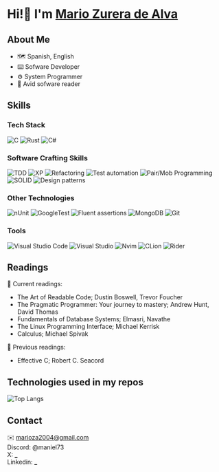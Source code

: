 # Hi!👋 I'm [Mario Zurera de Alva](_)

## About Me
* 🗺️ Spanish, English
* ⌨️ Sofware Developer
* ⚙️ System Programmer
* 📕 Avid sofware reader
  
## Skills
### Tech Stack
![C](https://img.shields.io/badge/c-00599C.svg?style=for-the-badge&logo=c&logoColor=white)
![Rust](https://img.shields.io/badge/Rust-0F0F00.svg?style=for-the-badge&logo=rust&logoColor=white)
![C#](https://img.shields.io/badge/c%23-239120.svg?style=for-the-badge&logo=csharp&logoColor=white)
### Software Crafting Skills
![TDD](https://img.shields.io/badge/TDD-blueviolet?style=for-the-badge)
![XP](https://img.shields.io/badge/XP-darkolivegreen?style=for-the-badge)
![Refactoring](https://img.shields.io/badge/Refactoring-brown?style=for-the-badge)
![Test automation](https://img.shields.io/badge/Test_Automation-darkcyan?style=for-the-badge)
![Pair/Mob Programming](https://img.shields.io/badge/Pair%2FMob_Programming-crimson?style=for-the-badge)
![SOLID](https://img.shields.io/badge/SOLID-darkblue?style=for-the-badge)
![Design patterns](https://img.shields.io/badge/Design%2FPatterns-cyan?style=for-the-badge)
### Other Technologies
![nUnit](https://img.shields.io/badge/nunit-darkcyan?style=for-the-badge)
![GoogleTest](https://img.shields.io/badge/Google_Test-midnightblue?style=for-the-badge)
![Fluent assertions](https://img.shields.io/badge/fluent_assertions-mediumslateblue?style=for-the-badge)
![MongoDB](https://img.shields.io/badge/MongoDB-%234ea94b.svg?style=for-the-badge&logo=mongodb&logoColor=white)
![Git](https://img.shields.io/badge/git-%23F05033.svg?style=for-the-badge&logo=git&logoColor=white)

### Tools
![Visual Studio Code](https://img.shields.io/badge/Visual%20Studio%20Code-0078d7.svg?style=for-the-badge)
![Visual Studio](https://img.shields.io/badge/Visual%20Studio-5C2D91.svg?style=for-the-badge)
![Nvim](https://img.shields.io/badge/NeoVim-46CD77.svg?style=for-the-badge&logo=neovim&logoColor=white)
![CLion](https://img.shields.io/badge/CLion-0F0F00?style=for-the-badge&logo=CLion&logoColor=white)
![Rider](https://img.shields.io/badge/Rider-0F0F00.svg?style=for-the-badge&logo=Rider&logoColor=white)
<!-- ### Other Skills
![Competitive Programming](https://img.shields.io/badge/Competitive_programming-darkgrey?style=for-the-badge) -->


## Readings

📖 Current readings:
* The Art of Readable Code; Dustin Boswell, Trevor Foucher
* The Pragmatic Programmer: Your journey to mastery; Andrew Hunt, David Thomas
* Fundamentals of Database Systems; Elmasri, Navathe
* The Linux Programming Interface; Michael Kerrisk
* Calculus; Michael Spivak

📕 Previous readings:
* Effective C; Robert C. Seacord
<!-- * Programming Interviews for Dummies; Eric Butow, John Sonmez
* 101 Great Answers to the Toughest Interview Questions; Ron Fry
* The Nature of Software Development; Ron Jeffries
* Functional Programming with C#; Simon J. Painter
* Refactoring; Martin Fowler, Kent Beck
* Test-Driven Development; Kent Beck
* Extreme Programming Explained (2nd edition); Kent Beck.
* Tidy First?: A Personal Exercise in Empirical Software Design; Kent Beck
* Grokking Algorithms; Aditya Y.Bhargava
-->

## Technologies used in my repos

![Top Langs](https://github-readme-stats.vercel.app/api/top-langs/?username=MarioZurera&hide_border=false&theme=midnight-purple&layout=compact)

## Contact
✉️ marioza2004@gmail.com
<br />
Discord: @maniel73
<br />
X: [_](_)
<br />
Linkedin: [_](_)
